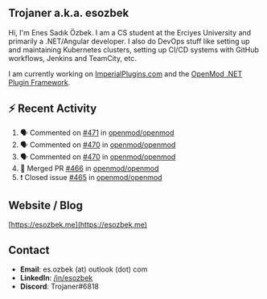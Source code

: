 ##  Trojaner a.k.a. esozbek
Hi, I'm Enes Sadık Özbek. I am a CS student at the Erciyes University and primarily a .NET/Angular developer. I also do DevOps stuff like setting up and maintaining Kubernetes clusters, setting up CI/CD systems with GitHub workflows, Jenkins and TeamCity, etc.

I am currently working on [ImperialPlugins.com](https://imperialplugins.com) and the [OpenMod .NET Plugin Framework](https://github.com/openmod/openmod). 

## :zap: Recent Activity

<!--START_SECTION:activity-->
1. 🗣 Commented on [#471](https://github.com/openmod/openmod/issues/471) in [openmod/openmod](https://github.com/openmod/openmod)
2. 🗣 Commented on [#470](https://github.com/openmod/openmod/issues/470) in [openmod/openmod](https://github.com/openmod/openmod)
3. 🗣 Commented on [#470](https://github.com/openmod/openmod/issues/470) in [openmod/openmod](https://github.com/openmod/openmod)
4. 🎉 Merged PR [#466](https://github.com/openmod/openmod/pull/466) in [openmod/openmod](https://github.com/openmod/openmod)
5. ❗️ Closed issue [#465](https://github.com/openmod/openmod/issues/465) in [openmod/openmod](https://github.com/openmod/openmod)
<!--END_SECTION:activity-->

## Website / Blog
[https://esozbek.me](https://esozbek.me)

## Contact
- **Email**: es.ozbek (at) outlook (dot) com
- **LinkedIn**: [/in/esozbek](https://linkedin.com/in/esozbek)
- **Discord**: Trojaner#6818
